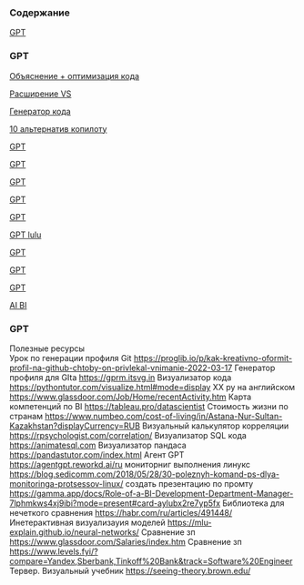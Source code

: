 ### Содержание  
[GPT](###GPT)  
 

### GPT

[Объяснение + оптимизация кода](https://code-mentor.ai/)

[Расширение VS](https://explain.dev/)

[Генератор кода](https://www.tabnine.com/)

[10 альтернатив копилоту](https://hashdork.com/ru/альтернативы-второму-пилоту-github/)

[GPT](https://gpt-chatbot.ru/chat-gpt-ot-openai-dlya-generacii-teksta)

[GPT](https://chat.chatgptdemo.net/)

[GPT](https://talkai.info/chat/)

[GPT](https://julius.ai/chat?id=f0201ac2-b109-48f3-873b-951099327e48)

[GPT](https://start.chatgot.io)

[GPT lulu](https://chat.chatlulu.com/#/home?from=lg)

[GPT](https://openchat.team/ru)

[GPT](https://chat-gpt.org/chat)

[GPT](https://ask.chadgpt.ru/)

[AI BI](https://github.com/Kanaries/Rath/wiki)

### GPT
Полезные ресурсы	
Урок по генерации профиля Git	https://proglib.io/p/kak-kreativno-oformit-profil-na-github-chtoby-on-privlekal-vnimanie-2022-03-17
Генератор профиля для GIta	https://gprm.itsvg.in
Визуализатор кода	https://pythontutor.com/visualize.html#mode=display
ХХ ру на английском	https://www.glassdoor.com/Job/Home/recentActivity.htm
Карта компетенций по BI	https://tableau.pro/datascientist
Стоимость жизни по странам	https://www.numbeo.com/cost-of-living/in/Astana-Nur-Sultan-Kazakhstan?displayCurrency=RUB
Визуальный калькулятор корреляции	https://rpsychologist.com/correlation/
Визуализатор SQL кода	https://animatesql.com
Визуализатор пандаса	https://pandastutor.com/index.html
Агент GPT	https://agentgpt.reworkd.ai/ru
мониторниг выполнения линукс	https://blog.sedicomm.com/2018/05/28/30-poleznyh-komand-ps-dlya-monitoringa-protsessov-linux/
создать презентацию по промту	https://gamma.app/docs/Role-of-a-BI-Development-Department-Manager-7lphmkws4xj9ibi?mode=present#card-aylubx2re7yp5fx
Библиотека для нечеткого сравнения	https://habr.com/ru/articles/491448/
Инетерактивная визуализауия моделей	https://mlu-explain.github.io/neural-networks/
Сравнение зп	https://www.glassdoor.com/Salaries/index.htm
Сравнение зп	https://www.levels.fyi/?compare=Yandex,Sberbank,Tinkoff%20Bank&track=Software%20Engineer
Тервер. Визуальный учебник	https://seeing-theory.brown.edu/
